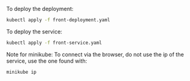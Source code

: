 To deploy the deployment:
```zsh
kubectl apply -f front-deployment.yaml
```

To deploy the service:
```zsh
kubectl apply -f front-service.yaml
```

Note for minikube:
To connect via the browser, do not use the ip of the service, use the one found with:

```zsh
minikube ip
```
